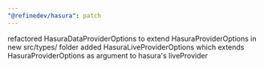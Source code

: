 ```yaml
---
"@refinedev/hasura": patch
---
```


refactored HasuraDataProviderOptions to extend HasuraProviderOptions in new src/types/ folder
added HasuraLiveProviderOptions which extends HasuraProviderOptions as argument to hasura's liveProvider
